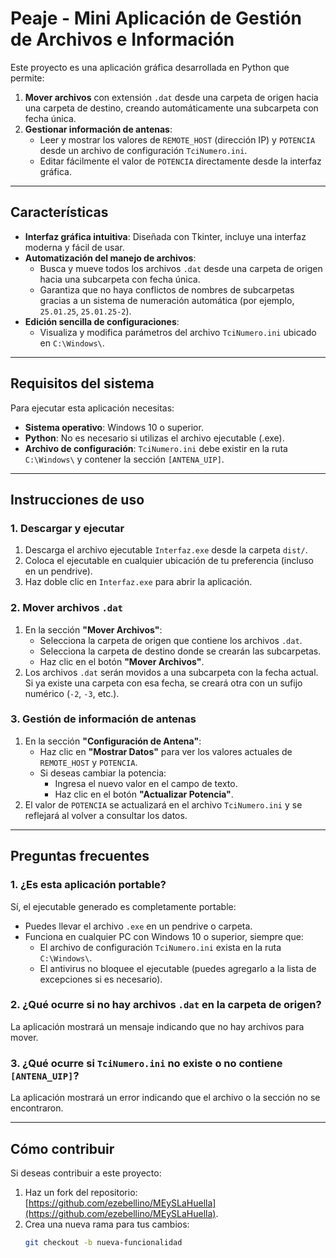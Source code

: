 # Peaje - Mini Aplicación de Gestión de Archivos e Información

Este proyecto es una aplicación gráfica desarrollada en Python que permite:
1. **Mover archivos** con extensión `.dat` desde una carpeta de origen hacia una carpeta de destino, creando automáticamente una subcarpeta con fecha única.
2. **Gestionar información de antenas**:
   - Leer y mostrar los valores de `REMOTE_HOST` (dirección IP) y `POTENCIA` desde un archivo de configuración `TciNumero.ini`.
   - Editar fácilmente el valor de `POTENCIA` directamente desde la interfaz gráfica.

---

## **Características**
- **Interfaz gráfica intuitiva**: Diseñada con Tkinter, incluye una interfaz moderna y fácil de usar.
- **Automatización del manejo de archivos**:
  - Busca y mueve todos los archivos `.dat` desde una carpeta de origen hacia una subcarpeta con fecha única.
  - Garantiza que no haya conflictos de nombres de subcarpetas gracias a un sistema de numeración automática (por ejemplo, `25.01.25`, `25.01.25-2`).
- **Edición sencilla de configuraciones**:
  - Visualiza y modifica parámetros del archivo `TciNumero.ini` ubicado en `C:\Windows\`.

---

## **Requisitos del sistema**
Para ejecutar esta aplicación necesitas:
- **Sistema operativo**: Windows 10 o superior.
- **Python**: No es necesario si utilizas el archivo ejecutable (.exe).
- **Archivo de configuración**: `TciNumero.ini` debe existir en la ruta `C:\Windows\` y contener la sección `[ANTENA_UIP]`.

---

## **Instrucciones de uso**

### **1. Descargar y ejecutar**
1. Descarga el archivo ejecutable `Interfaz.exe` desde la carpeta `dist/`.
2. Coloca el ejecutable en cualquier ubicación de tu preferencia (incluso en un pendrive).
3. Haz doble clic en `Interfaz.exe` para abrir la aplicación.

### **2. Mover archivos `.dat`**
1. En la sección **"Mover Archivos"**:
   - Selecciona la carpeta de origen que contiene los archivos `.dat`.
   - Selecciona la carpeta de destino donde se crearán las subcarpetas.
   - Haz clic en el botón **"Mover Archivos"**.
2. Los archivos `.dat` serán movidos a una subcarpeta con la fecha actual. Si ya existe una carpeta con esa fecha, se creará otra con un sufijo numérico (`-2`, `-3`, etc.).

### **3. Gestión de información de antenas**
1. En la sección **"Configuración de Antena"**:
   - Haz clic en **"Mostrar Datos"** para ver los valores actuales de `REMOTE_HOST` y `POTENCIA`.
   - Si deseas cambiar la potencia:
     - Ingresa el nuevo valor en el campo de texto.
     - Haz clic en el botón **"Actualizar Potencia"**.
2. El valor de `POTENCIA` se actualizará en el archivo `TciNumero.ini` y se reflejará al volver a consultar los datos.

---

## **Preguntas frecuentes**

### **1. ¿Es esta aplicación portable?**
Sí, el ejecutable generado es completamente portable:
- Puedes llevar el archivo `.exe` en un pendrive o carpeta.
- Funciona en cualquier PC con Windows 10 o superior, siempre que:
  - El archivo de configuración `TciNumero.ini` exista en la ruta `C:\Windows\`.
  - El antivirus no bloquee el ejecutable (puedes agregarlo a la lista de excepciones si es necesario).

### **2. ¿Qué ocurre si no hay archivos `.dat` en la carpeta de origen?**
La aplicación mostrará un mensaje indicando que no hay archivos para mover.

### **3. ¿Qué ocurre si `TciNumero.ini` no existe o no contiene `[ANTENA_UIP]`?**
La aplicación mostrará un error indicando que el archivo o la sección no se encontraron.

---

## **Cómo contribuir**
Si deseas contribuir a este proyecto:
1. Haz un fork del repositorio: [https://github.com/ezebellino/MEySLaHuella](https://github.com/ezebellino/MEySLaHuella).
2. Crea una nueva rama para tus cambios:
   ```bash
   git checkout -b nueva-funcionalidad
